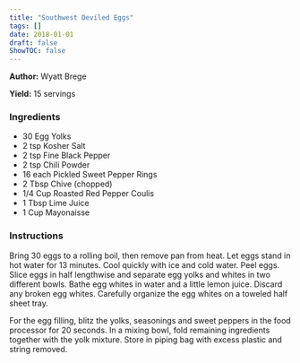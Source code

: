 ```yaml
---
title: "Southwest Deviled Eggs"
tags: []
date: 2018-01-01
draft: false
ShowTOC: false
---
```


**Author:** Wyatt Brege

**Yield:** 15 servings


### Ingredients

-   30 Egg Yolks
-   2 tsp Kosher Salt
-   2 tsp Fine Black Pepper
-   2 tsp Chili Powder
-   16 each Pickled Sweet Pepper Rings
-   2 Tbsp Chive (chopped)
-   1/4 Cup Roasted Red Pepper Coulis
-   1 Tbsp Lime Juice
-   1 Cup Mayonaisse

### Instructions 

Bring 30 eggs to a rolling boil, then remove pan from heat.
Let eggs stand in hot water for 13 minutes.
Cool quickly with ice and cold water.
Peel eggs.
Slice eggs in half lengthwise and separate egg yolks and whites in two
different bowls.
Bathe egg whites in water and a little lemon juice. Discard any broken
egg whites.
Carefully organize the egg whites on a toweled half sheet tray.

For the egg filling, blitz the yolks, seasonings and sweet peppers in
the food processor for 20 seconds.
In a mixing bowl, fold remaining ingredients together with the yolk
mixture.
Store in piping bag with excess plastic and string removed.
